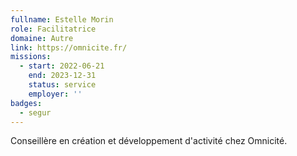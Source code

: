 ```yaml
---
fullname: Estelle Morin
role: Facilitatrice
domaine: Autre
link: https://omnicite.fr/
missions:
  - start: 2022-06-21
    end: 2023-12-31
    status: service
    employer: ''
badges:
  - segur
---
```



Conseillère en création et développement d'activité chez Omnicité.
